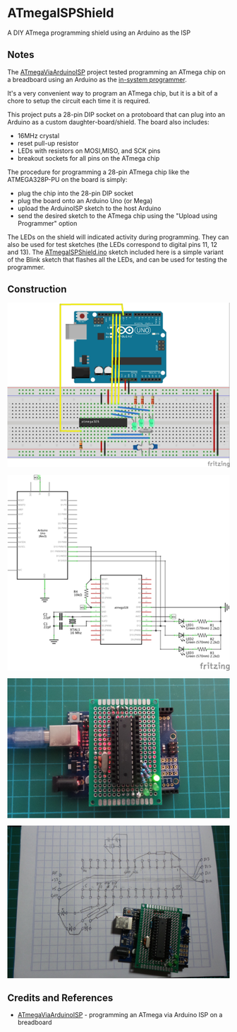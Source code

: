 # ATmegaISPShield

A DIY ATmega programming shield using an Arduino as the ISP

## Notes

The [ATmegaViaArduinoISP](../ATmegaViaArduinoISP) project tested programming an ATmega chip on a breadboard using an Arduino as the
[in-system programmer](https://en.wikipedia.org/wiki/In-system_programming).

It's a very convenient way to program an ATmega chip, but it is a bit of a chore to setup the circuit each time it is required.

This project puts a 28-pin DIP socket on a protoboard that can plug into an Arduino as a custom daughter-board/shield. The board also includes:
* 16MHz crystal
* reset pull-up resistor
* LEDs with resistors on MOSI,MISO, and SCK pins
* breakout sockets for all pins on the ATmega chip

The procedure for programming a 28-pin ATmega chip like the ATMEGA328P-PU on the board is simply:
* plug the chip into the 28-pin DIP socket
* plug the board onto an Arduino Uno (or Mega)
* upload the ArduinoISP sketch to the host Arduino
* send the desired sketch to the ATmega chip using the "Upload using Programmer" option

The LEDs on the shield will indicated activity during programming. They can also be used for test sketches (the LEDs correspond to digital pins 11, 12 and 13).
The [ATmegaISPShield.ino](./ATmegaISPShield.ino) sketch included here is a simple variant of the Blink sketch that flashes all the LEDs, and can be used for testing the programmer.


## Construction

![Breadboard](./assets/ATmegaISPShield_bb.jpg?raw=true)

![The Schematic](./assets/ATmegaISPShield_schematic.jpg?raw=true)

![The Build](./assets/ATmegaISPShield_build.jpg?raw=true)

![The Build](./assets/ATmegaISPShield_pcb.jpg?raw=true)

## Credits and References
* [ATmegaViaArduinoISP](../ATmegaViaArduinoISP) - programming an ATmega via Arduino ISP on a breadboard

